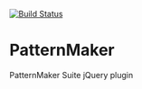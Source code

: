 [![Build Status](https://travis-ci.org/ivannpaz/PatternMaker.png?branch=master)](https://travis-ci.org/ivannpaz/PatternMaker)

PatternMaker
============

PatternMaker Suite jQuery plugin
